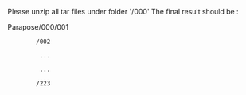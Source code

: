 Please unzip all tar files under folder '/000'
The final result should be :

Parapose/000/001

            /002
            
             ...
             
             ...
             
            /223
